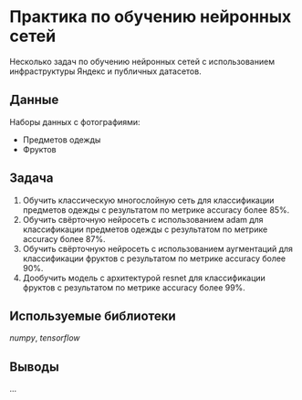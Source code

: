 # Практика по обучению нейронных сетей
Несколько задач по обучению нейронных сетей с использованием инфраструктуры Яндекс и публичных датасетов.

## Данные
Наборы данных с фотографиями:
* Предметов одежды
* Фруктов

## Задача
1. Обучить классическую многослойную сеть для классификации предметов одежды с результатом по метрике accuracy более 85%.
2. Обучить свёрточную нейросеть с использованием adam для классификации предметов одежды с результатом по метрике accuracy более 87%.
3. Обучить свёрточную нейросеть с использованием аугментаций для классификации фруктов с результатом по метрике accuracy более 90%.
4. Дообучить модель с архитектурой resnet для классификации фруктов с результатом по метрике accuracy более 99%.

## Используемые библиотеки
*numpy*, *tensorflow*

## Выводы
...